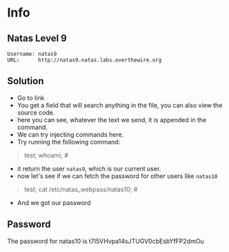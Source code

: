 # Info

## Natas Level 9

```
Username: natas9
URL:      http://natas9.natas.labs.overthewire.org
```

## Solution

- Go to link
- You get a field that will search anything in the file, you can also view the source code.
- here you can see, whatever the text we send, it is appended in the command.
- We can try injecting commands here.
- Try running the following command:
> test; whoami; #
- it return the user `natas9`, which is our current user.
- now let's see if we can fetch the password for other users like `natas10`
> test; cat /etc/natas_webpass/natas10; #
- And we got our password

## Password

The password for natas10 is t7I5VHvpa14sJTUGV0cbEsbYfFP2dmOu